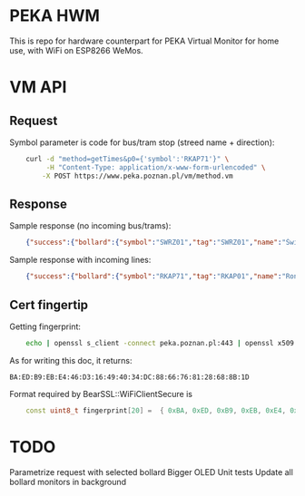 # PEKA HWM

This is repo for hardware counterpart for PEKA Virtual Monitor for home use, with WiFi on ESP8266 WeMos.

# VM API 

## Request
Symbol parameter is code for bus/tram stop (streed name + direction):
```bash
    curl -d "method=getTimes&p0={'symbol':'RKAP71'}" \
         -H "Content-Type: application/x-www-form-urlencoded" \
        -X POST https://www.peka.poznan.pl/vm/method.vm
```
## Response
Sample response (no incoming bus/trams):
```json
    {"success":{"bollard":{"symbol":"SWRZ01","tag":"SWRZ01","name":"Świerzawska","mainBollard":false},"times":[]}}
```

Sample response with incoming lines:
```json
    {"success":{"bollard":{"symbol":"RKAP71","tag":"RKAP01","name":"Rondo Kaponiera","mainBollard":false},"times":[{"realTime":false,"minutes":13,"direction":"Rondo Kaponiera","onStopPoint":false,"departure":"2019-03-12T00:21:00.000Z","line":"249"},{"realTime":true,"minutes":16,"direction":"Rondo Kaponiera","onStopPoint":false,"departure":"2019-03-12T00:24:00.000Z","line":"232"},{"realTime":true,"minutes":17,"direction":"Rondo Kaponiera","onStopPoint":false,"departure":"2019-03-12T00:25:00.000Z","line":"238"},{"realTime":false,"minutes":22,"direction":"Szwajcarska Szpital","onStopPoint":false,"departure":"2019-03-12T00:30:00.000Z","line":"232"},{"realTime":false,"minutes":22,"direction":"Szwajcarska Szpital","onStopPoint":false,"departure":"2019-03-12T00:30:00.000Z","line":"238"},{"realTime":false,"minutes":22,"direction":"Dębiec","onStopPoint":false,"departure":"2019-03-12T00:30:00.000Z","line":"249"}]}}
```

## Cert fingertip
Getting fingerprint:
```bash
    echo | openssl s_client -connect peka.poznan.pl:443 | openssl x509 -fingerprint -noout
```
As for writing this doc, it returns:
```  
BA:ED:B9:EB:E4:46:D3:16:49:40:34:DC:88:66:76:81:28:68:8B:1D
```
Format required by BearSSL::WiFiClientSecure is
```c++
    const uint8_t fingerprint[20] =  { 0xBA, 0xED, 0xB9, 0xEB, 0xE4, 0x46, 0xD3, 0x16, 0x49, 0x40, 0x34, 0xDC, 0x88, 0x66, 0x76, 0x81, 0x28, 0x68, 0x8B, 0x1D };
```

# TODO
Parametrize request with selected bollard
Bigger OLED
Unit tests
Update all bollard monitors in background